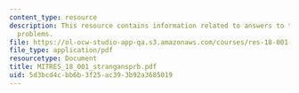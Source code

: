 ```yaml
---
content_type: resource
description: This resource contains information related to answers to the odd numbered
  problems.
file: https://ol-ocw-studio-app-qa.s3.amazonaws.com/courses/res-18-001-calculus-online-textbook-spring-2005/5d3bcd4cbb6b3f25ac393b92a3685019_MITRES_18_001_strangansprb.pdf
file_type: application/pdf
resourcetype: Document
title: MITRES_18_001_strangansprb.pdf
uid: 5d3bcd4c-bb6b-3f25-ac39-3b92a3685019
---
```

